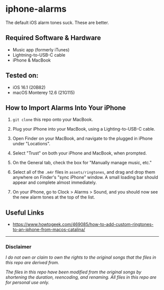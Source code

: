 # iphone-alarms

The default iOS alarm tones suck. These are better.


## Required Software & Hardware
- Music app (formerly iTunes)
- Lightning-to-USB-C cable
- iPhone & MacBook


## Tested on: 
- iOS 16.1 (20B82)  
- macOS Monterey 12.6 (21G115)


## How to Import Alarms Into Your iPhone

1. `git clone` this repo onto your MacBook.  

1. Plug your iPhone into your MacBook, using a Lighting-to-USB-C cable.

1. Open Finder on your MacBook, and navigate to the plugged in iPhone under "Locations".

1. Select "Trust" on both your iPhone and MacBook, when prompted. 

1. On the General tab, check the box for "Manually manage music, etc."

1. Select all of the `.m4r` files in `assets/ringtones`, and drag and drop them anywhere on Finder's "sync iPhone" window. A small loading bar should appear and complete almost immediately.

1. On your iPhone, go to Clock > Alarms > Sound, and you should now see the new alarm tones at the top of the list.


## Useful Links

- https://www.howtogeek.com/469085/how-to-add-custom-ringtones-to-an-iphone-from-macos-catalina/

---

### Disclaimer

*I do not own or claim to own the rights to the original songs that the files in this repo are derived from.*

*The files in this repo have been modified from the original songs by shortening the duration, reencoding, and renaming. All files in this repo are for personal use only.*